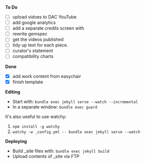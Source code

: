 **To Do**
- [ ] upload vidoes to DAC YouTube
- [ ] add google analytics
- [ ] add a separate credits screen with
- [ ] rewrite gemspec
- [ ] get the videos published 
- [ ] tidy up text for each piece. 
- [ ] curator's statement
- [ ] compatibility charts  

**Done**
- [x] add work content from easychair
- [x] finish template

**Editing**
- Start with: `bundle exec jekyll serve --watch --incremental`
- In a separate window: `bundle exec guard`

It's also useful to use watchy: 
1. `npm install -g watchy`
2. `watchy -w _config.yml -- bundle exec jekyll serve --watch`

**Deploying**
- Build _site files with: `bundle exec jekyll build`
- Upload contents of _site via FTP